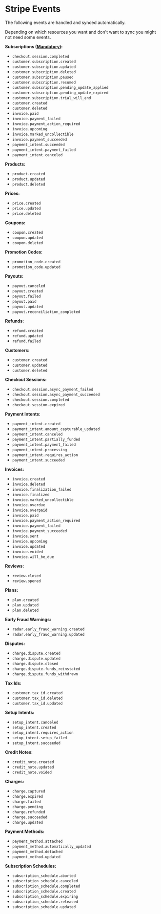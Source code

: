 # Stripe Events

The following events are handled and synced automatically.

Depending on which resources you want and don't want to sync you might not need some events.

**Subscriptions (<u>Mandatory</u>):**
- `checkout.session.completed`
- `customer.subscription.created`
- `customer.subscription.updated`
- `customer.subscription.deleted`
- `customer.subscription.paused`
- `customer.subscription.resumed`
- `customer.subscription.pending_update_applied`
- `customer.subscription.pending_update_expired`
- `customer.subscription.trial_will_end`
- `customer.created`
- `customer.deleted`
- `invoice.paid`
- `invoice.payment_failed`
- `invoice.payment_action_required`
- `invoice.upcoming`
- `invoice.marked_uncollectible`
- `invoice.payment_succeeded`
- `payment_intent.succeeded`
- `payment_intent.payment_failed`
- `payment_intent.canceled`

**Products:**
- `product.created`
- `product.updated`
- `product.deleted`

**Prices:**
- `price.created`
- `price.updated`
- `price.deleted`

**Coupons:**
- `coupon.created`
- `coupon.updated`
- `coupon.deleted`

**Promotion Codes:**
- `promotion_code.created`
- `promotion_code.updated`

**Payouts:**
- `payout.canceled`
- `payout.created`
- `payout.failed`
- `payout.paid`
- `payout.updated`
- `payout.reconciliation_completed`

**Refunds:**
- `refund.created`
- `refund.updated`
- `refund.failed`

**Customers:**
- `customer.created`
- `customer.updated`
- `customer.deleted`

**Checkout Sessions:**
- `checkout.session.async_payment_failed`
- `checkout.session.async_payment_succeeded`
- `checkout.session.completed`
- `checkout.session.expired`

**Payment Intents:**
- `payment_intent.created`
- `payment_intent.amount_capturable_updated`
- `payment_intent.canceled`
- `payment_intent.partially_funded`
- `payment_intent.payment_failed`
- `payment_intent.processing`
- `payment_intent.requires_action`
- `payment_intent.succeeded`

**Invoices:**
- `invoice.created`
- `invoice.deleted`
- `invoice.finalization_failed`
- `invoice.finalized`
- `invoice.marked_uncollectible`
- `invoice.overdue`
- `invoice.overpaid`
- `invoice.paid`
- `invoice.payment_action_required`
- `invoice.payment_failed`
- `invoice.payment_succeeded`
- `invoice.sent`
- `invoice.upcoming`
- `invoice.updated`
- `invoice.voided`
- `invoice.will_be_due`

**Reviews:**
- `review.closed`
- `review.opened`

**Plans:**
- `plan.created`
- `plan.updated`
- `plan.deleted`

**Early Fraud Warnings:**
- `radar.early_fraud_warning.created`
- `radar.early_fraud_warning.updated`

**Disputes:**
- `charge.dispute.created`
- `charge.dispute.updated`
- `charge.dispute.closed`
- `charge.dispute.funds_reinstated`
- `charge.dispute.funds_withdrawn`

**Tax Ids:**
- `customer.tax_id.created`
- `customer.tax_id.deleted`
- `customer.tax_id.updated`

**Setup Intents:**
- `setup_intent.canceled`
- `setup_intent.created`
- `setup_intent.requires_action`
- `setup_intent.setup_failed`
- `setup_intent.succeeded`

**Credit Notes:**
- `credit_note.created`
- `credit_note.updated`
- `credit_note.voided`

**Charges:**
- `charge.captured`
- `charge.expired`
- `charge.failed`
- `charge.pending`
- `charge.refunded`
- `charge.succeeded`
- `charge.updated`

**Payment Methods:**
- `payment_method.attached`
- `payment_method.automatically_updated`
- `payment_method.detached`
- `payment_method.updated`

**Subscription Schedules:**
- `subscription_schedule.aborted`
- `subscription_schedule.canceled`
- `subscription_schedule.completed`
- `subscription_schedule.created`
- `subscription_schedule.expiring`
- `subscription_schedule.released`
- `subscription_schedule.updated`
